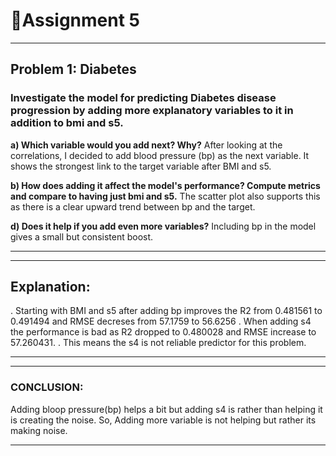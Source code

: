 
# 📘Assignment 5 
----
## Problem 1: Diabetes 
### Investigate the model for predicting Diabetes disease progression by adding more explanatory variables to it in addition to bmi and s5. 
**a) Which variable would you add next? Why?** 
After looking at the correlations, I decided to add blood pressure (bp) as the next variable. It shows the strongest link to the target variable after BMI and s5.

**b) How does adding it affect the model's performance? Compute metrics and compare to having just bmi 
and s5.** 
The scatter plot also supports this  as there is a clear upward trend between bp and the target.

**d) Does it help if you add even more variables?** 
Including bp in the model gives a small but consistent boost. 

 ----
----
## Explanation: 
. Starting with BMI and  s5 after adding bp improves the R2 from 0.481561 to 0.491494 and RMSE decreses from 57.1759 to 56.6256
. When adding s4 the performance is bad as R2 dropped to 0.480028 and RMSE increase to 57.260431.
. This means the s4 is not reliable predictor for this problem.

----

----

### CONCLUSION:
Adding bloop pressure(bp) helps a bit but adding s4 is rather than helping it is creating the noise. So, Adding more variable is not helping but rather its making noise. 

----

